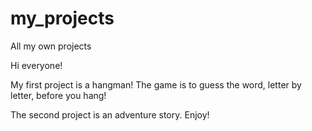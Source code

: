 # my_projects
All my own projects

Hi everyone!

My first project is a hangman! The game is to guess the word, letter by letter, before you hang!

The second project is an adventure story. Enjoy!
